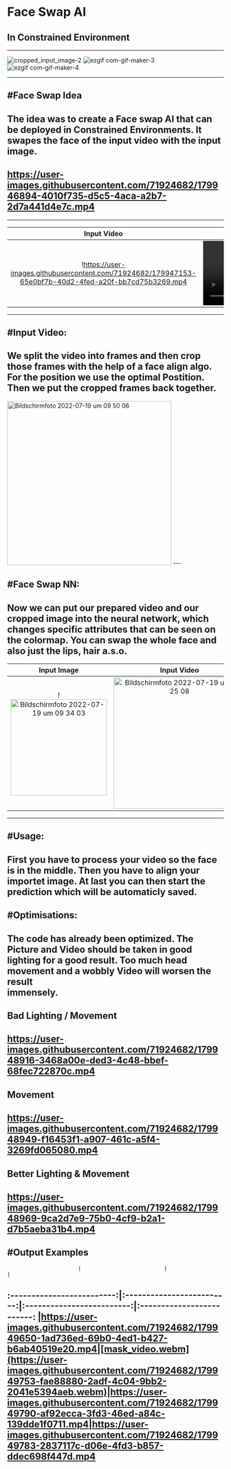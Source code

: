 # Face Swap AI
## In Constrained Environment
---

![cropped_input_image-2](https://user-images.githubusercontent.com/71924682/179951079-3f1acb1a-c3f1-458a-9b35-9ce9bf003c22.jpg)
![ezgif com-gif-maker-3](https://user-images.githubusercontent.com/71924682/179952109-f0e9c279-a1b7-4daa-805e-8051fa8115ae.gif)
![ezgif com-gif-maker-4](https://user-images.githubusercontent.com/71924682/179952116-24957de3-5ded-4be2-b723-8fb258449cc6.gif)






---
#Face Swap Idea
---
The idea was to create a Face swap AI that can be deployed in Constrained Environments. 
It swapes the face of the input video with the input image.
---
https://user-images.githubusercontent.com/71924682/179946894-4010f735-d5c5-4aca-a2b7-2d7a441d4e7c.mp4
---

---
Input Video                |  Processed Video
:-------------------------:|:-------------------------:
!https://user-images.githubusercontent.com/71924682/179947153-65e0bf7b-40d2-4fed-a20f-bb7cd75b3269.mp4   |  ![video3.webm](https://user-images.githubusercontent.com/71924682/179947249-bdb5cee7-4369-42df-bcf5-72427aa3ed9f.webm)

---
#Input Video:
---
We split the video into frames
and then crop those frames with
the help of a face align algo.
For the position we use the
optimal Postition. Then we
put the cropped frames
back together. 
---
<img width="382" alt="Bildschirmfoto 2022-07-19 um 09 50 06" src="https://user-images.githubusercontent.com/71924682/179947822-515b0fb6-5ee5-4456-be51-687fd9fc7395.png">
---

#Face Swap NN:
---
Now we can put our prepared video and our cropped image into the neural network, which changes specific attributes that can be seen on the colormap. You can swap the whole face and also just the lips, hair a.s.o.
---
Input Image                | Input Video               | Output Video
:-------------------------:|:-------------------------:|:-------------------------:
|!<img width="224" alt="Bildschirmfoto 2022-07-19 um 09 34 03" src="https://user-images.githubusercontent.com/71924682/179948115-4ea8c375-3698-4f35-a2f3-b11e0a11691a.png">|<img width="306" alt="Bildschirmfoto 2022-07-19 um 09 25 08" src="https://user-images.githubusercontent.com/71924682/179948200-c40981cf-b60f-4827-85c9-a378e02c742e.png">|<img width="306" alt="Bildschirmfoto 2022-07-19 um 09 38 37" src="https://user-images.githubusercontent.com/71924682/179948303-41423ed1-59e0-4848-b9de-c5639f1e8d97.png">
---
#Usage:
---
First you have to process your video so 
the face is in the middle. Then you have 
to align your importet image. At last you 
can then start the prediction which will 
be automaticly saved.
---
#Optimisations:
---
The code has already been optimized. The Picture
and Video should be taken in good lighting
for a good result. Too much head movement
and a wobbly Video will worsen the result <br>
immensely.
---
## Bad Lighting / Movement
https://user-images.githubusercontent.com/71924682/179948916-3468a00e-ded3-4c48-bbef-68fec722870c.mp4
---
## Movement
https://user-images.githubusercontent.com/71924682/179948949-f16453f1-a907-461c-a5f4-3269fd065080.mp4
---
## Better Lighting & Movement
https://user-images.githubusercontent.com/71924682/179948969-9ca2d7e9-75b0-4cf9-b2a1-d7b5aeba31b4.mp4
---
#Output Examples
---  
                           |                           |                           |
:-------------------------:|:-------------------------:|:-------------------------:|:-------------------------:
|https://user-images.githubusercontent.com/71924682/179949650-1ad736ed-69b0-4ed1-b427-b6ab40519e20.mp4|[mask_video.webm](https://user-images.githubusercontent.com/71924682/179949753-fae88880-2adf-4c04-9bb2-2041e5394aeb.webm)|https://user-images.githubusercontent.com/71924682/179949790-af92ecca-3fd3-46ed-a84c-139dde1f0711.mp4|https://user-images.githubusercontent.com/71924682/179949783-2837117c-d06e-4fd3-b857-ddec698f447d.mp4
---







